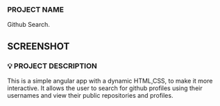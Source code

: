 ### PROJECT NAME

Github Search.

## SCREENSHOT

### :bulb: PROJECT DESCRIPTION

This is a simple angular app with a dynamic HTML,CSS, to make it more interactive. It allows the user to search for github profiles using their usernames and view their public repositories and profiles.
